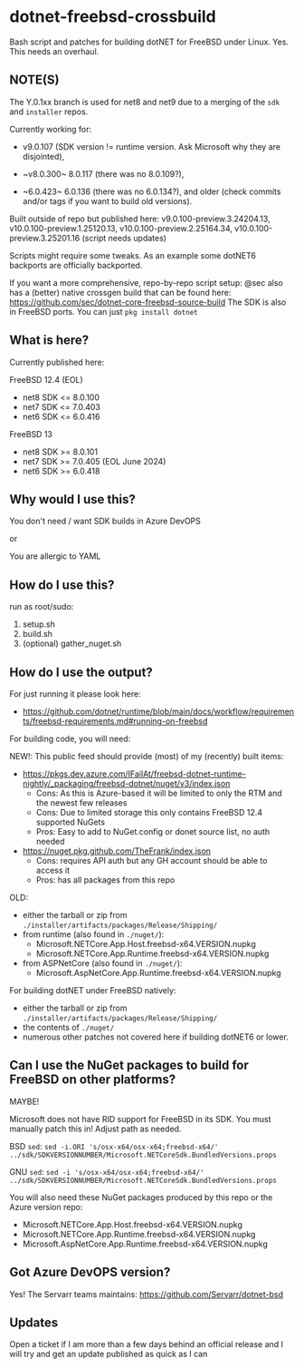 # dotnet-freebsd-crossbuild
Bash script and patches for building dotNET for FreeBSD under Linux.
Yes. This needs an overhaul.

## NOTE(S)

The Y.0.1xx branch is used for net8 and net9 due to a merging of the `sdk` and `installer` repos.

Currently working for: 

- v9.0.107 (SDK version != runtime version. Ask Microsoft why they are disjointed), 

- ~v8.0.300~ 8.0.117 (there was no 8.0.109?), 

- ~6.0.423~ 6.0.136 (there was no 6.0.134?), and older (check commits and/or tags if you want to build old versions).

Built outside of repo but published here: v9.0.100-preview.3.24204.13, v10.0.100-preview.1.25120.13, v10.0.100-preview.2.25164.34, v10.0.100-preview.3.25201.16 (script needs updates)


Scripts might require some tweaks. As an example some dotNET6 backports are officially backported.

If you want a more comprehensive, repo-by-repo script setup: 
@sec also has a (better) native crossgen build that can be found here: https://github.com/sec/dotnet-core-freebsd-source-build
The SDK is also in FreeBSD ports. You can just `pkg install dotnet`

## What is here?

Currently published here: 

FreeBSD 12.4 (EOL)
- net8 SDK <= 8.0.100
- net7 SDK <= 7.0.403
- net6 SDK <= 6.0.416

FreeBSD 13
- net8 SDK >= 8.0.101
- net7 SDK >= 7.0.405 (EOL June 2024)
- net6 SDK >= 6.0.418

## Why would I use this?
You don't need / want SDK builds in Azure DevOPS

or

You are allergic to YAML

## How do I use this?

run as root/sudo:

1. setup.sh
2. build.sh
3. (optional) gather_nuget.sh

## How do I use the output?

For just running it please look here:

- https://github.com/dotnet/runtime/blob/main/docs/workflow/requirements/freebsd-requirements.md#running-on-freebsd

For building code, you will need:

NEW!: This public feed should provide (most) of my (recently) built items: 
- https://pkgs.dev.azure.com/IFailAt/freebsd-dotnet-runtime-nightly/_packaging/freebsd-dotnet/nuget/v3/index.json
  - Cons: As this is Azure-based it will be limited to only the RTM and the newest few releases
  - Cons: Due to limited storage this only contains FreeBSD 12.4 supported NuGets
  - Pros: Easy to add to NuGet.config or donet source list, no auth needed
- https://nuget.pkg.github.com/TheFrank/index.json
  - Cons: requires API auth but any GH account should be able to access it 
  - Pros: has all packages from this repo

OLD:
- either the tarball or zip from `./installer/artifacts/packages/Release/Shipping/`
 - from runtime (also found in `./nuget/`):
    - Microsoft.NETCore.App.Host.freebsd-x64.VERSION.nupkg
    - Microsoft.NETCore.App.Runtime.freebsd-x64.VERSION.nupkg
 - from ASPNetCore (also found in `./nuget/`):
    - Microsoft.AspNetCore.App.Runtime.freebsd-x64.VERSION.nupkg

For building dotNET under FreeBSD natively:

- either the tarball or zip from `./installer/artifacts/packages/Release/Shipping/`
- the contents of `./nuget/`
- numerous other patches not covered here if building dotNET6 or lower.

## Can I use the NuGet packages to build for FreeBSD on other platforms?
MAYBE!

Microsoft does not have RID support for FreeBSD in its SDK. You must manually patch this in! Adjust path as needed.

BSD `sed`: `sed -i.ORI 's/osx-x64/osx-x64;freebsd-x64/' ../sdk/SDKVERSIONNUMBER/Microsoft.NETCoreSdk.BundledVersions.props`

GNU `sed`: `sed -i 's/osx-x64/osx-x64;freebsd-x64/' ../sdk/SDKVERSIONNUMBER/Microsoft.NETCoreSdk.BundledVersions.props`

You will also need these NuGet packages produced by this repo or the Azure version repo:

 - Microsoft.NETCore.App.Host.freebsd-x64.VERSION.nupkg
 - Microsoft.NETCore.App.Runtime.freebsd-x64.VERSION.nupkg
 - Microsoft.AspNetCore.App.Runtime.freebsd-x64.VERSION.nupkg

## Got Azure DevOPS version?
Yes! The Servarr teams maintains: https://github.com/Servarr/dotnet-bsd

## Updates

Open a ticket if I am more than a few days behind an official release and I will try and get an update published as quick as I can
